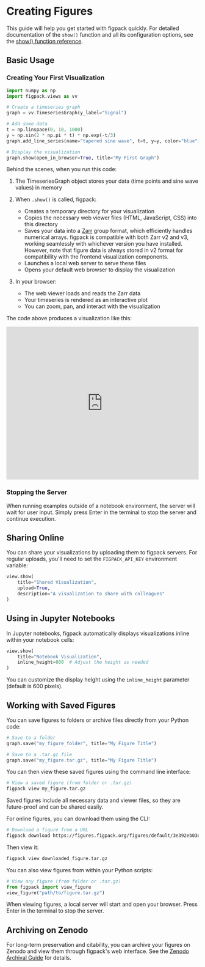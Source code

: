 # Creating Figures

This guide will help you get started with figpack quickly. For detailed documentation of the `show()` function and all its configuration options, see the [show() function reference](show_function.md).

## Basic Usage

### Creating Your First Visualization

```python
import numpy as np
import figpack.views as vv

# Create a timeseries graph
graph = vv.TimeseriesGraph(y_label="Signal")

# Add some data
t = np.linspace(0, 10, 1000)
y = np.sin(2 * np.pi * t) * np.exp(-t/3)
graph.add_line_series(name="tapered sine wave", t=t, y=y, color="blue")

# Display the visualization
graph.show(open_in_browser=True, title="My First Graph")
```

Behind the scenes, when you run this code:

1. The TimeseriesGraph object stores your data (time points and sine wave values) in memory
2. When `.show()` is called, figpack:

   - Creates a temporary directory for your visualization
   - Copies the necessary web viewer files (HTML, JavaScript, CSS) into this directory
   - Saves your data into a [Zarr](https://zarr.readthedocs.io/) group format, which efficiently handles numerical arrays. figpack is compatible with both Zarr v2 and v3, working seamlessly with whichever version you have installed. However, note that figure data is always stored in v2 format for compatibility with the frontend visualization components.
   - Launches a local web server to serve these files
   - Opens your default web browser to display the visualization

3. In your browser:

   - The web viewer loads and reads the Zarr data
   - Your timeseries is rendered as an interactive plot
   - You can zoom, pan, and interact with the visualization

The code above produces a visualization like this:

<iframe src="https://figures.figpack.org/figures/default/3e392eb03d3ee8ebdad76bd6afc414e03f9e242e/index.html?embedded=1" width="100%" height="400" frameborder="0"></iframe>

### Stopping the Server

When running examples outside of a notebook environment, the server will wait for user input. Simply press Enter in the terminal to stop the server and continue execution.

## Sharing Online

You can share your visualizations by uploading them to figpack servers. For regular uploads, you'll need to set the `FIGPACK_API_KEY` environment variable:

```python
view.show(
    title="Shared Visualization",
    upload=True,
    description="A visualization to share with colleagues"
)
```

## Using in Jupyter Notebooks

In Jupyter notebooks, figpack automatically displays visualizations inline within your notebook cells:

```python
view.show(
    title="Notebook Visualization",
    inline_height=800  # Adjust the height as needed
)
```

You can customize the display height using the `inline_height` parameter (default is 600 pixels).

## Working with Saved Figures

You can save figures to folders or archive files directly from your Python code:

```python
# Save to a folder
graph.save("my_figure_folder", title="My Figure Title")

# Save to a .tar.gz file
graph.save("my_figure.tar.gz", title="My Figure Title")
```

You can then view these saved figures using the command line interface:

```bash
# View a saved figure (from folder or .tar.gz)
figpack view my_figure.tar.gz
```

Saved figures include all necessary data and viewer files, so they are future-proof and can be shared easily.

For online figures, you can download them using the CLI:

```bash
# Download a figure from a URL
figpack download https://figures.figpack.org/figures/default/3e392eb03d3ee8ebdad76bd6afc414e03f9e242e/index.html downloaded_figure.tar.gz
```

Then view it:

```bash
figpack view downloaded_figure.tar.gz
```

You can also view figures from within your Python scripts:

```python
# View any figure (from folder or .tar.gz)
from figpack import view_figure
view_figure("path/to/figure.tar.gz")
```

When viewing figures, a local server will start and open your browser. Press Enter in the terminal to stop the server.

## Archiving on Zenodo

For long-term preservation and citability, you can archive your figures on Zenodo and view them through figpack's web interface. See the [Zenodo Archival Guide](zenodo_archival.md) for details.
